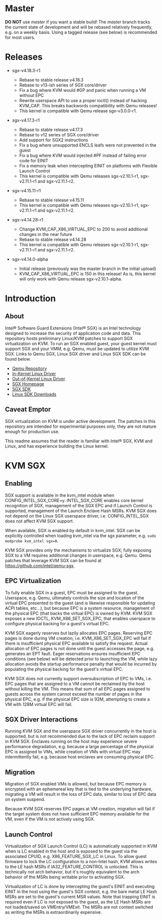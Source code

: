 Master
======
**DO NOT** use *master* if you want a stable build!  The *master* branch tracks the current state of development and will be rebased relatively frequently, e.g. on a weekly basis.  Using a tagged release (see below) is recommended for most users.

Releases
========
  * sgx-v4.18.3-r1
      - Rebase to stable release v4.18.3
      - Rebase to v13-ish series of SGX core/driver
      - Fix a bug where KVM would #GP and panic when running a VM without EPC
      - Rewrite userspace API to use a proper ioctl() instead of hacking KVM_CAP.  This breaks backwords compatibility with Qemu releases!
      - This kernel is compatible with Qemu release sgx-v3.0.0-r1.

  * sgx-v4.17.3-r1
      - Rebase to stable release v4.17.3
      - Rebase to v12 series of SGX core/driver
      - Add support for SGX2 instructions
      - Fix a bug where unsupported ENCLS leafs were not prevented in the guest
      - Fix a bug where KVM would injected #PF instead of failing error code for EINIT
      - Fix a memory leak when intercepting EINIT on platforms with Flexible Launch Control
      - This kernel is compatible with Qemu releases sgx-v2.10.1-r1, sgx-v2.11.1-r1 and sgx-v2.11.1-r2.

  * sgx-v4.15.11-r1
      - Rebase to stable release v4.15.11
      - This kernel is compatible with Qemu releases sgx-v2.10.1-r1, sgx-v2.11.1-r1 and sgx-v2.11.1-r2.

  * sgx-v4.14.28-r1
      - Change KVM_CAP_X86_VIRTUAL_EPC to 200 to avoid additional changes in the near future
      - Rebase to stable release v4.14.28
      - This kernel is compatible with Qemu releases sgx-v2.10.1-r1, sgx-v2.11.1-r1 and sgx-v2.11.1-r2.

  * sgx-v4.14.0-alpha
      - Initial release (previously was the master branch in the initial upload)
      - KVM_CAP_X86_VIRTUAL_EPC is 150 in this release!  As is, this kernel will only work with Qemu release sgx-v2.10.1-alpha.


Introduction
============

## About

Intel® Software Guard Extensions (Intel® SGX) is an Intel technology designed to increase the security of application code and data.  This repository hosts preliminary Linux/KVM patches to support SGX virtualization on KVM.  To run an SGX enabled guest, your guest kernel must support SGX and your VMM, e.g. Qemu, must be updated to utilize KVM SGX.  Links to Qemu SGX, Linux SGX driver and Linux SGX SDK can be found below.

  - [Qemu Repository](https://github.com/intel/qemu-sgx)
  - [In-Kernel Linux Driver](https://github.com/jsakkine-intel/linux-sgx.git)
  - [Out-of-Kernel Linux Driver](https://github.com/intel/linux-sgx-driver)
  - [SGX Homepage](https://software.intel.com/sgx)
  - [SGX SDK](https://software.intel.com/sgx-sdk)
  - [Linux SDK Downloads](https://01.org/intel-software-guard-extensions/downloads)

## Caveat Emptor

SGX virtualization on KVM is under active development.  The patches in this repository are intended for experimental purposes only, they are not mature enough for production use.

This readme assumes that the reader is familiar with Intel® SGX, KVM and Linux, and has experience building the Linux kernel.


KVM SGX
=======

## Enabling

SGX support is available in the kvm_intel module when CONFIG_INTEL_SGX_CORE=y.  INTEL_SGX_CORE enables core kernel recognition of SGX, management of the SGX EPC and if Launch Control is supported, management of the Launch Enclave Hash MSRs.  KVM SGX does not depend on the Linux SGX userspace driver, i.e. CONFIG_INTEL_SGX does not affect KVM SGX support.

When available, SGX is enabled by default in kvm_intel.  SGX can be explicitly controlled when loading kvm_intel via the sgx parameter, e.g. `sudo modprobe kvm_intel sgx=0`.

KVM SGX provides only the mechanisms to virtualize SGX; fully exposing SGX to a VM requires additional changes in userspace, e.g. Qemu.  Qemu patches that leverage KVM SGX can be found at https://github.com/intel/qemu-sgx.

## EPC Virtualization

To fully enable SGX in a guest, EPC must be assigned to the guest.  Userspace, e.g. Qemu, ultimately controls the size and location of the virtual EPC presented to the guest (and is likewise responsible for updating ACPI tables, etc...), but because EPC is a system resource, management of the physical EPC (that backs the virtual EPC) is owned by KVM.  KVM SGX exposes a new IOCTL, KVM_X86_SET_SGX_EPC, that enables userspace to configure physical backing for a guest's virtual EPC.

KVM SGX eagerly reserves but lazily allocates EPC pages.  Reserving EPC pages is done during VM creation, i.e. KVM_X86_SET_SGX_EPC will fail if there is insufficient physical EPC available to satisfy the request.  Actual allocation of EPC pages is not done until the guest accesses the page, e.g. generates an EPT fault.  Eager reservations ensures insufficient EPC conditions (see below) will be detected prior to launching the VM, while lazy allocation avoids the startup performance penalty that would be incurred by populating the physical backing for the guest's virtual EPC.

KVM SGX does not currently support oversubscription of EPC to VMs, i.e. EPC pages that are assigned to a VM cannot be reclaimed by the host without killing the VM.  This means that sum of all EPC pages assigned to guests across the system cannot exceed the number of pages in the physical EPC, e.g. if the physical EPC size is 92M, attempting to create a VM with 128M virtual EPC will fail.

## SGX Driver Interactions

Running KVM SGX and the userspace SGX driver concurrently in the host is supported, but is not recommended due to the lack of EPC reclaim support in KVM SGX.  Enclaves running on the host may experience severe performance degradation, e.g. because a large percentage of the physical EPC is assigned to VMs, while creation of VMs with virtual EPC may intermittently fail, e.g. because host enclaves are consuming physical EPC.

## Migration

Migration of SGX enabled VMs is allowed, but because EPC memory is encrypted with an ephemereal key that is tied to the underlying hardware, migrating a VM will result in the loss of EPC data, similar to loss of EPC data on system suspend.

Because KVM SGX reserves EPC pages at VM creation, migration will fail if the target system does not have sufficient EPC memory available for the VM, even if the VM is not actively using SGX.

## Launch Control

Virtualization of SGX Launch Control (LC) is automatically supported in KVM when is LC enabled in the host and is exposed to the guest via the associated CPUID, e.g. X86_FEATURE_SGX_LC in Linux.  To allow guest firmware to lock the LC configuration to a non-Intel hash, KVM allows writes to the LE hash MSRs if IA32_FEATURE_CONTROL is unlocked.  This is technically not arch behavior, but it's roughly equivalent to the arch behavior of the MSRs being writable prior to activating SGX.

Virtualization of LC is done by intercepting the guest's EINIT and executing EINIT in the host using the guest's SGX context, e.g. the bare metal LE Hash MSRs are set to the guest's current MSR values.  Note that trapping EINIT is required even if LC is not exposed to the guest, as the LE Hash MSRs are not loaded/saved on VMEntry/VMExit.  The MSRs are not context switched as writing the MSRs is extraordinarily expensive.
